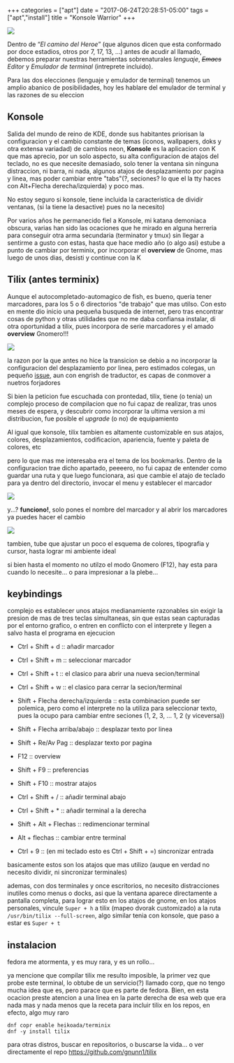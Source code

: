 +++
categories = ["apt"]
date = "2017-06-24T20:28:51-05:00"
tags = ["apt","install"]
title = "Konsole Warrior"
+++


![](/img/tilix-a.png)

Dentro de <q><em>El camino del Heroe</em></q> (que algunos dicen que esta
conformado por doce estadios, otros por 7, 17, 13, ...) antes de acudir al
llamado, debemos preparar nuestras herramientas sobrenaturales
<em>lenguaje</em>, <em><s>Emacs</s> Editor</em> y <em>Emulador de terminal</em>
(intreprete incluido).

Para las dos elecciones (lenguaje y emulador de terminal) tenemos un amplio
abanico de posibilidades, hoy les hablare del emulador de terminal y las razones
de su eleccion

## Konsole

Salida del mundo de reino de KDE, donde sus habitantes priorisan la
configuracion y el cambio constante de temas (iconos, wallpapers, doks y otra
extensa variadad) de cambios neon, **Konsole** es la aplicacion con K que mas
aprecio, por un solo aspecto, su alta configuracion de atajos del teclado, no es
que necesite demasiado, solo tener la ventana sin ninguna distraccion, ni barra,
ni nada, algunos atajos de desplazamiento por pagina y linea, mas poder cambiar entre
"tabs"(?, seciones? lo que el la tty haces con Alt+Flecha derecha/izquierda) y
poco mas.

No estoy seguro si konsole, tiene incluida la caracteristica de dividir ventanas,
(si la tiene la desactive) pues no la necesito)

Por varios años he permanecido fiel a Konsole, mi katana demoniaca obscura,
varias han sido las ocaciones que he mirado en alguna herreria para conseguir
otra arma secundaria (terminator y tmux) sin llegar a sentirme a gusto con estas,
hasta que hace medio año (o algo asi) estube a punto de cambiar por terminix, por
incorporar el **overview** de Gnome, mas luego de unos dias, desisti y continue
con la K

## Tilix (antes terminix)

Aunque el autocompletado-automagico de fish, es bueno, queria tener marcadores,
para los 5 o 6 directorios "de trabajo" que mas utilso. Con esto en mente dio
inicio una pequeña busqueda de internet, pero tras encontrar cosas de python y otras
utilidades que no me daba confiansa instalar, di otra oportunidad a tilix,
pues incorpora de serie marcadores y el amado **overview** Gnomero!!!


![](/img/tilix-b.png)

la razon por la que antes no hice la transicion se debio a no incorporar la
configuracion del desplazamiento por linea, pero estimados colegas, un pequeño
[issue](https://github.com/gnunn1/tilix/issues/698), aun con engrish de
traductor, es capas de conmover a nuetros forjadores

Si bien la peticion fue escuchada con prontedad, tilix, tiene (o tenia) un
complejo proceso de compilacion que no fui capaz de realizar, tras unos meses de
espera, y descubrir como incorporar la ultima version a mi distribucion, fue
posible el *upgrade* (o no) de equipamiento

Al igual que konsole, tilix tambien es altamente customizable en sus atajos,
colores, desplazamientos, codificacion, apariencia, fuente y paleta de colores,
etc

pero lo que mas me interesaba era el tema de los bookmarks. Dentro de la
configuracion trae dicho apartado, peeeero, no fui capaz de entender como
guardar una ruta y que luego funcionara, asi que cambie el atajo de teclado para
ya dentro del directorio, invocar el menu y establecer el marcador

![](/img/tilix-c.png)

y...? **funciono!**, solo pones el nombre del marcador y al abrir los marcadores
ya puedes hacer el cambio

![](/img/tilix-d.png)

tambien, tube que ajustar un poco el esquema de colores, tipografia y cursor,
hasta lograr mi ambiente ideal

si bien hasta el momento no utilzo el modo Gnomero (F12), hay esta para cuando
lo necesite... o para impresionar a la plebe...

## keybindings

complejo es establecer unos atajos medianamiente razonables sin exigir la
presion de mas de tres teclas simultaneas, sin que estas sean capturadas por el
entorno grafico, o entren en conflicto con el interprete y llegen a salvo hasta
el programa en ejecucion

- Ctrl + Shift + d :: añadir marcador

- Ctrl + Shift + m :: seleccionar marcador

- Ctrl + Shift + t :: el clasico para abrir una nueva secion/terminal

- Ctrl + Shift + w :: el clasico para cerrar la secion/terminal

- Shift + Flecha derecha/izquierda :: esta combinacion puede ser polemica, pero
     como el interprete no la utiliza para seleccionar texto, pues la ocupo para
     cambiar entre seciones (1, 2, 3, ... 1, 2 (y viceversa))

- Shift + Flecha arriba/abajo :: desplazar texto por linea

- Shift + Re/Av Pag :: desplazar texto por pagina

- F12 :: overview

- Shift + F9 :: preferencias

- Shift + F10 :: mostrar atajos

- Ctrl + Shift + / :: añadir terminal abajo

- Ctrl + Shift + * :: añadir terminal a la derecha

- Shift + Alt + Flechas :: redimencionar terminal

- Alt + flechas :: cambiar entre terminal

- Ctrl + 9 :: (en mi teclado esto es Ctrl + Shift + =) sincronizar entrada

basicamente estos son los atajos que mas utilizo (auque en verdad no necesito
dividir, ni sincronizar terminales)

ademas, con dos terminales y once escritorios, no necesito distracciones
inutiles como menus o docks, asi que la ventana aparece directamente a
pantalla completa, para lograr esto en los atajos de gnome, en los atajos
personales, vincule `Super + h` a tilix (mapeo dvorak customizado) a la ruta
`/usr/bin/tilix --full-screen`, algo similar tenia con konsole, que paso a estar
es `Super + t`

## instalacion

fedora me atormenta, y es muy rara, y es un rollo...

ya mencione que compilar tilix me resulto imposible, la primer vez que probe
este terminal, lo obtube de un servicio(?) llamado corp, que no tengo mucha idea
que es, pero parace que es parte de fedora. Bien, en esta ocacion preste
atencion a una linea en la parte derecha de esa web que era nada mas y nada
menos que la receta para incluir tilix en los repos, en efecto, algo muy raro

```
dnf copr enable heikoada/terminix
dnf -y install tilix
```

para otras distros, buscar en repositorios, o buscarse la vida... o ver
directamente el repo https://github.com/gnunn1/tilix
